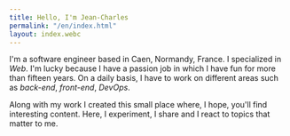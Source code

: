 ```yaml
---
title: Hello, I'm Jean‑Charles
permalink: "/en/index.html"
layout: index.webc
---
```


I'm a software engineer based in Caen, Normandy, France. I specialized in _Web_. I'm lucky because I have a passion job in which I have fun for more than fifteen years. On a daily basis, I have to work on different areas such as _back-end_, _front-end_, _DevOps_.

Along with my work I created this small place where, I hope, you'll find interesting content. Here, I experiment, I share and I react to topics that matter to me.
